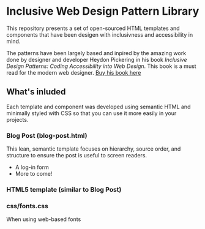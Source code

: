 # Inclusive Web Design Pattern Library

This repository presents a set of open-sourced HTML templates and components that have been desigen with inclusivness and accessibility in mind.

The patterns have been largely based and inpired by the amazing work done by designer and developer Heydon Pickering in his book *Inclusive Design Patterns: Coding Accessibility into Web Design*. This book is a must read for the modern web designer. [Buy his book here](https://www.smashingmagazine.com/inclusive-design-patterns/)

## What's inluded

Each template and component was developed using semantic HTML and minimally styled with CSS so that you can use it more easily in your projects.


### Blog Post (blog-post.html)
This lean, semantic template focuses on hierarchy, source order, and structure to ensure the post is useful to screen readers.

* A log-in form
* More to come!

### HTML5 template (similar to Blog Post)

### css/fonts.css
When using web-based fonts

